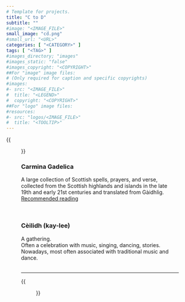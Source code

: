 ```yaml
---
# Template for projects.
title: "C to D"
subtitle: ""
#image: "<IMAGE_FILE>"
small_image: "cd.png"
#small_url: "<URL>"
categories: [ "<CATEGORY>" ]
tags: [ "<TAG>" ]
#images_directory; "images"
#images_static: "false"
#images_copyright: "<COPYRIGHT>"
##For "image" image files:
# (Only required for caption and specific copyrights)
#images:
#- src: "<IMAGE_FILE>"
#  title: "<LEGEND>"
#  copyright: "<COPYRIGHT>"
##For "logo" image files:
#resources:
#- src: "logos/<IMAGE_FILE>"
#  title: "<TOOLTIP>"
---
```

{{<figure src = "images/c.png">}}
<br>
### Carmina Gadelica  
A large collection of Scottish spells, prayers, and verse, collected from the Scottish highlands and islands in the late 19th and early 21st centuries and translated from Gàidhlig.  
[Recommended reading](mysticism/recommendedreading/carminagadelica/)  

<br>

### Cèilidh (kay-lee)  
A gathering.  
Often a celebration with music, singing, dancing, stories. Nowadays, most often associated with traditional music and dance.  
<br>



---


{{<figure src = "images/d.png">}}